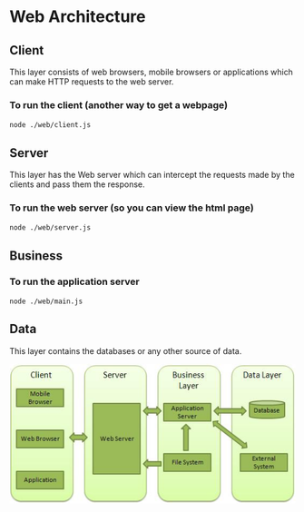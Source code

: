 # Web Architecture

## Client

This layer consists of web browsers, mobile browsers or applications which can make HTTP requests to the web server.

### To run the client (another way to get a webpage)
```
node ./web/client.js
```

## Server

This layer has the Web server which can intercept the requests made by the clients and pass them the response.

### To run the web server (so you can view the html page)
```
node ./web/server.js
```

## Business

### To run the application server
```
node ./web/main.js
```

## Data

This layer contains the databases or any other source of data.


![Web Architecture](./images/node_web_architecture.jpg)